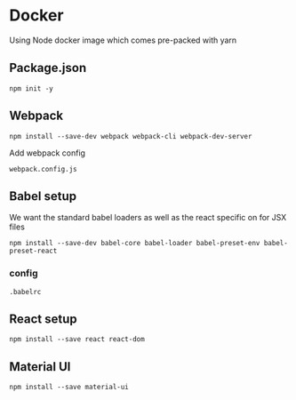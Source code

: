# Docker
Using Node docker image which comes pre-packed with yarn

## Package.json

    npm init -y

## Webpack

    npm install --save-dev webpack webpack-cli webpack-dev-server

Add webpack config

    webpack.config.js


## Babel setup
We want the standard babel loaders as well as the react specific on for JSX files

    npm install --save-dev babel-core babel-loader babel-preset-env babel-preset-react

### config

    .babelrc


## React setup

    npm install --save react react-dom


## Material UI

    npm install --save material-ui
